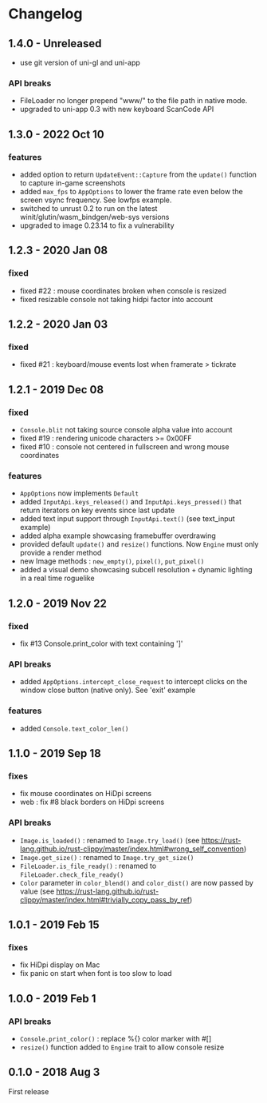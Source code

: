 # Changelog

## 1.4.0 - Unreleased

- use git version of uni-gl and uni-app

### API breaks

- FileLoader no longer prepend "www/" to the file path in native mode.
- upgraded to uni-app 0.3 with new keyboard ScanCode API

## 1.3.0 - 2022 Oct 10

### features

- added option to return `UpdateEvent::Capture` from the `update()` function to capture in-game screenshots
- added `max_fps` to `AppOptions` to lower the frame rate even below the screen vsync frequency. See lowfps example.
- switched to unrust 0.2 to run on the latest winit/glutin/wasm_bindgen/web-sys versions
- upgraded to image 0.23.14 to fix a vulnerability

## 1.2.3 - 2020 Jan 08

### fixed

- fixed #22 : mouse coordinates broken when console is resized
- fixed resizable console not taking hidpi factor into account

## 1.2.2 - 2020 Jan 03

### fixed

- fixed #21 : keyboard/mouse events lost when framerate > tickrate

## 1.2.1 - 2019 Dec 08

### fixed

- `Console.blit` not taking source console alpha value into account
- fixed #19 : rendering unicode characters >= 0x00FF
- fixed #10 : console not centered in fullscreen and wrong mouse coordinates

### features

- `AppOptions` now implements `Default`
- added `InputApi.keys_released()` and `InputApi.keys_pressed()` that return iterators on key events since last update
- added text input support through `InputApi.text()` (see text_input example)
- added alpha example showcasing framebuffer overdrawing
- provided default `update()` and `resize()` functions. Now `Engine` must only provide a render method
- new Image methods : `new_empty()`, `pixel()`, `put_pixel()`
- added a visual demo showcasing subcell resolution + dynamic lighting in a real time roguelike

## 1.2.0 - 2019 Nov 22

### fixed

- fix #13 Console.print_color with text containing ']'

### API breaks

- added `AppOptions.intercept_close_request` to intercept clicks on the window close button (native only). See 'exit' example

### features

- added `Console.text_color_len()`

## 1.1.0 - 2019 Sep 18

### fixes

- fix mouse coordinates on HiDpi screens
- web : fix #8 black borders on HiDpi screens

### API breaks

- `Image.is_loaded()` : renamed to `Image.try_load()` (see https://rust-lang.github.io/rust-clippy/master/index.html#wrong_self_convention)
- `Image.get_size()` : renamed to `Image.try_get_size()`
- `FileLoader.is_file_ready()` : renamed to `FileLoader.check_file_ready()`
- `Color` parameter in `color_blend()` and `color_dist()` are now passed by value (see https://rust-lang.github.io/rust-clippy/master/index.html#trivially_copy_pass_by_ref)

## 1.0.1 - 2019 Feb 15

### fixes

- fix HiDpi display on Mac
- fix panic on start when font is too slow to load

## 1.0.0 - 2019 Feb 1

### API breaks

- `Console.print_color()` : replace %{} color marker with #[]
- `resize()` function added to `Engine` trait to allow console resize

## 0.1.0 - 2018 Aug 3

First release
